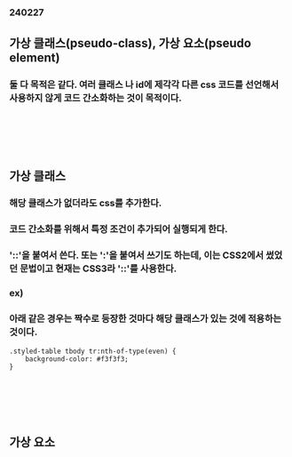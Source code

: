 ### 240227
## 가상 클래스(pseudo-class), 가상 요소(pseudo element)
### 둘 다 목적은 같다. 여러 클래스 나 id에 제각각 다른 css 코드를 선언해서 사용하지 않게 코드 간소화하는 것이 목적이다.
### <br/><br/><br/>

## 가상 클래스
### 해당 클래스가 없더라도 css를 추가한다.
### 코드 간소화를 위해서 특정 조건이 추가되어 실행되게 한다.
### '::'을 붙여서 쓴다. 또는 ':'을 붙여서 쓰기도 하는데, 이는 CSS2에서 썼었던 문법이고 현재는 CSS3라 '::'를 사용한다.
### ex)
### 아래 같은 경우는 짝수로 등장한 것마다 해당 클래스가 있는 것에 적용하는 것이다.
```
.styled-table tbody tr:nth-of-type(even) {
    background-color: #f3f3f3;
}
```
### <br/><br/><br/>

## 가상 요소
### 

